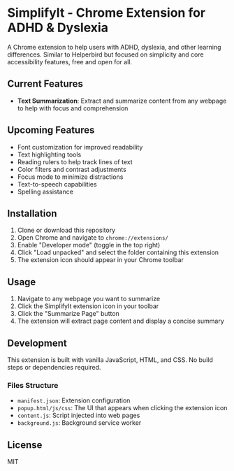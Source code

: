 # SimplifyIt - Chrome Extension for ADHD & Dyslexia

A Chrome extension to help users with ADHD, dyslexia, and other learning differences. Similar to Helperbird but focused on simplicity and core accessibility features, free and open for all.

## Current Features

- **Text Summarization**: Extract and summarize content from any webpage to help with focus and comprehension

## Upcoming Features

- Font customization for improved readability
- Text highlighting tools
- Reading rulers to help track lines of text
- Color filters and contrast adjustments
- Focus mode to minimize distractions
- Text-to-speech capabilities
- Spelling assistance

## Installation

1. Clone or download this repository
2. Open Chrome and navigate to `chrome://extensions/`
3. Enable "Developer mode" (toggle in the top right)
4. Click "Load unpacked" and select the folder containing this extension
5. The extension icon should appear in your Chrome toolbar

## Usage

1. Navigate to any webpage you want to summarize
2. Click the SimplifyIt extension icon in your toolbar
3. Click the "Summarize Page" button
4. The extension will extract page content and display a concise summary

## Development

This extension is built with vanilla JavaScript, HTML, and CSS. No build steps or dependencies required.

### Files Structure

- `manifest.json`: Extension configuration
- `popup.html/js/css`: The UI that appears when clicking the extension icon
- `content.js`: Script injected into web pages
- `background.js`: Background service worker

## License

MIT 
